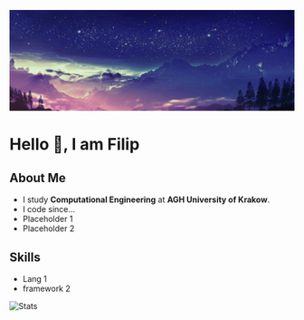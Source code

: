 ![background](media/background.jpg)

# Hello 👋, I am Filip

## About Me
- I study **Computational Engineering** at **AGH University of Krakow**.
- I code since...
- Placeholder 1
- Placeholder 2

## Skills
- Lang 1
- framework 2

![Stats](https://github-readme-stats.vercel.app/api/top-langs?username=filip-rak&hide=jupyter%20notebook,html,php,css&show_icons=true&theme=tokyonight&locale=en&layout=compact)
